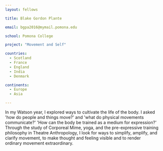 ```yaml
---
layout: fellows

title: Blake Gordon Plante

email: bgpa2016@mymail.pomona.edu

school: Pomona College

project: "Movement and Self"

countries:
  - Scotland
  - France
  - England
  - India
  - Denmark

continents:
  - Europe
  - Asia

---
```


In my Watson year, I explored ways to cultivate the life of the body. I asked 'how do people and things move?' and 'what do physical movements communicate?' 'How can the body be trained as a medium for expression?' Through the study of Corporeal Mime, yoga, and the pre-expressive training philosophy in Theatre Anthropology, I look for ways to simplify, amplify, and clarify movement, to make thought and feeling visible and to render ordinary movement extraordinary.